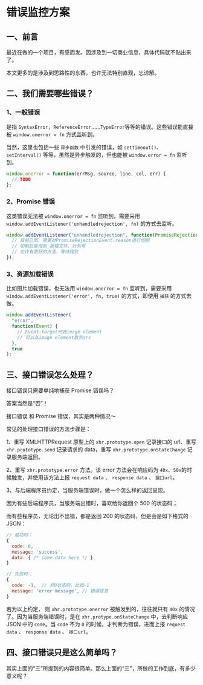# 错误监控方案

## 一、前言

最近在做的一个项目，有感而发。因涉及到一切商业信息，具体代码就不贴出来了。

本文更多的是涉及到思路性的东西，也许无法特别直观，忘谅解。

## 二、我们需要哪些错误？

### 1、一般错误

是指 `SyntaxError`，`ReferenceError`……`TypeError`等等的错误。这些错误能直接被 `window.onerror = fn` 方式监听到。

当然，这里也包括一些 `异步函数` 中引发的错误，如 `setTimeout()`、`setInterval()` 等等，虽然是异步触发的，但也能被 `window.error = fn` 监听到。

```js
window.onerror = function(errMsg, source, line, col, err) {
  // TODO
};
```

### 2、Promise 错误

这类错误无法被 `window.onerror = fn` 监听到，需要采用 `window.addEventListener('unhandledrejection', fn)` 的方式去监听。

```js
window.addEventListener("unhandledrejection", function(PromiseRejectionEvent) {
  // 目前已知，需要对PromiseRejectionEvent.reason进行切割
  // 切割后能得到 报错文件、行列号
  // 也许有更好的方法，等待探究
});
```

### 3、资源加载错误

比如图片加载错误，也无法用 `window.onerror = fn` 监听到，需要采用 `window.addEventListener('error', fn, true)` 的方式，即使用 `捕获` 的方式去做。

```js
window.addEventListener(
  "error",
  function(Event) {
    // Event.target代表image element
    // 可以从image element取到src
  },
  true
);
```

## 三、接口错误怎么处理？

接口错误只需要单纯地捕获 Promise 错误吗？

答案当然是“否”！

接口错误 和 Promise 错误，其实是两种情况～

常见的处理接口错误的方法步骤是：

1、重写 XMLHTTPRequest 原型上的 `xhr.prototype.open` 记录接口的 url、重写 `xhr.prototype.send` 记录请求的 data，重写 `xhr.prototype.onStateChange` 记录服务端返回。

2、重写 `xhr.prototype.error` 方法。该 error 方法会在响应码为 `40x`、`50x`的时候触发，并使用该方法上报 `request data` 、 `response data` 、 `接口url`。

3、与后端程序员约定，当服务端错误时，做一个怎么样的返回呈现。

因为有些后端程序员，当服务端出错时，喜欢给你返回个 500 的状态码；

而有些程序员，无论出不出错，都是返回 200 的状态码，但是会是如下格式的 JSON：

```js
// 成功时：
{
  code: 0,
  message: 'success',
  data: { /* some data here */ }
}

// 失败时：
{
  code: -1,  // 非0状态码，比如-1
  message: 'error message', // 错误信息
}
```

若为以上约定， 则 `xhr.prototype.onerror` 被触发到的，往往就只有 `40x` 的情况了。因为当服务端错误时，是在 `xhr.protype.onStateChange` 中，去判断响应 JSON 中的 `code`。当 `code` 不为 `0` 的时候，才判断为错误，进而上报 `request data` 、 `response data` 、 `接口url`。

## 四、接口错误只是这么简单吗？

其实上面的“三”所提到的内容很简单。那么上面的“三”，所做的工作到底，有多少意义呢？


